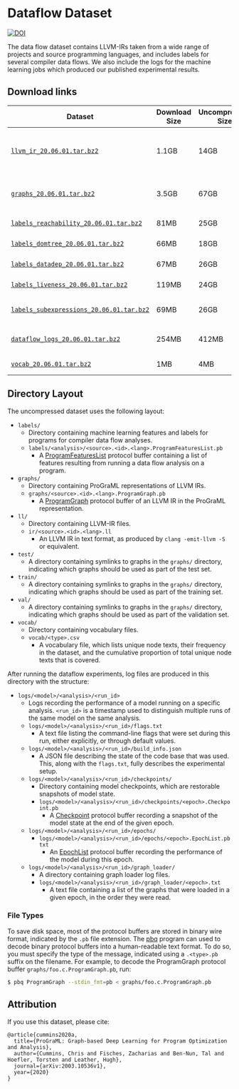 # Dataflow Dataset

[![DOI](https://zenodo.org/badge/DOI/10.5281/zenodo.4247595.svg)](https://doi.org/10.5281/zenodo.4247595)

The data flow dataset contains LLVM-IRs taken from a wide range of
projects and source programming languages, and includes labels for
several compiler data flows. We also include the logs for the machine
learning jobs which produced our published experimental results.


## Download links

| Dataset  | Download Size | Uncompressed Size | Description |
| ------------- | ------------- | ------------- | ------------- |
| [`llvm_ir_20.06.01.tar.bz2`](https://zenodo.org/record/4247595/files/llvm_ir_20.06.01.tar.bz2?download=1)  |  1.1GB  |  14GB  | 469,086 real-world LLVM-IR files taken from a variety of C, C++, Swift, Fortran, and OpenCL projects.  |
| [`graphs_20.06.01.tar.bz2`](https://zenodo.org/record/4247595/files/graphs_20.06.01.tar.bz2?download=1)  |  3.5GB  |  67GB  |  ProGraML graphs for the above LLVM-IRs, divided into 3:1:1 training, validation, and test splits. |
| [`labels_reachability_20.06.01.tar.bz2`](https://zenodo.org/record/4247595/files/labels_reachability_20.06.01.tar.bz2?download=1)  |  81MB  |  25GB  |  Reachability analysis labels for the graphs.  |
| [`labels_domtree_20.06.01.tar.bz2`](https://zenodo.org/record/4247595/files/labels_domtree_20.06.01.tar.bz2?download=1)  |  66MB  |  18GB  |  Dominator analysis labels for the graphs.  |
| [`labels_datadep_20.06.01.tar.bz2`](https://zenodo.org/record/4247595/files/labels_datadep_20.06.01.tar.bz2?download=1)  |  67MB  |  26GB  |  Data dependency analysis labels for the graphs.  |
| [`labels_liveness_20.06.01.tar.bz2`](https://zenodo.org/record/4247595/files/labels_liveness_20.06.01.tar.bz2?download=1)  |  119MB  |  24GB  |  Live-out variable analysis labels for the graphs.  |
| [`labels_subexpressions_20.06.01.tar.bz2`](https://zenodo.org/record/4247595/files/labels_subexpressions_20.06.01.tar.bz2?download=1)  |  69MB  |  26GB  |  Common subexpression analysis labels for the graphs.  |
| [`dataflow_logs_20.06.01.tar.bz2`](https://zenodo.org/record/4247595/files/dataflow_logs_20.06.01.tar.bz2?download=1)  |  254MB  |  412MB  |  Configs, logs, and trained models for ProGraML/inst2vec/CDFG.  |
| [`vocab_20.06.01.tar.bz2`](https://zenodo.org/record/4247595/files/vocab_20.06.01.tar.bz2?download=1)  |  1MB  |  4MB  |  Vocabularies for ProGraML/inst2vec/CDFG.  |


## Directory Layout

The uncompressed dataset uses the following layout:

* `labels/`
    * Directory containing machine learning features and labels for
      programs for compiler data flow analyses.
    * `labels/<analysis>/<source>.<id>.<lang>.ProgramFeaturesList.pb`
        * A
          [ProgramFeaturesList](/programl/proto/program_graph_features.proto)
          protocol buffer containing a list of features resulting from
          running a data flow analysis on a program.
* `graphs/`
    * Directory containing ProGraML representations of LLVM IRs.
    * `graphs/<source>.<id>.<lang>.ProgramGraph.pb`
        * A [ProgramGraph](/programl/proto/program_graph.proto)
          protocol buffer of an LLVM IR in the ProGraML
          representation.
* `ll/`
    * Directory containing LLVM-IR files.
    * `ir/<source>.<id>.<lang>.ll`
        * An LLVM IR in text format, as produced by `clang -emit-llvm
          -S` or equivalent.
* `test/`
    * A directory containing symlinks to graphs in the `graphs/`
      directory, indicating which graphs should be used as part of the
      test set.
* `train/`
    * A directory containing symlinks to graphs in the `graphs/`
      directory, indicating which graphs should be used as part of the
      training set.
* `val/`
    * A directory containing symlinks to graphs in the `graphs/`
      directory, indicating which graphs should be used as part of the
      validation set.
* `vocab/`
    * Directory containing vocabulary files.
    * `vocab/<type>.csv`
      * A vocabulary file, which lists unique node texts, their
        frequency in the dataset, and the cumulative proportion of
        total unique node texts that is covered.


After running the dataflow experiments, log files are produced in this
directory with the structure:

* `logs/<model>/<analysis>/<run_id>`
    * Logs recording the performance of a model running on a specific
      analysis. `<run_id>` is a timestamp used to distinguish multiple
      runs of the same model on the same analysis.
    * `logs/<model>/<analysis>/<run_id>/flags.txt`
        * A text file listing the command-line flags that were set
          during this run, either explicitly, or through default
          values.
    * `logs/<model>/<analysis>/<run_id>/build_info.json`
        * A JSON file describing the state of the code base that was
          used. This, along with the `flags.txt`, fully describes the
          experimental setup.
    * `logs/<model>/<analysis>/<run_id>/checkpoints/`
        * Directory containing model checkpoints, which are restorable
          snapshots of model state.
        * `logs/<model>/<analysis>/<run_id>/checkpoints/<epoch>.Checkpoint.pb`
            * A [Checkpoint](/programl/proto/checkpoint.proto)
              protocol buffer recording a snapshot of the model state
              at the end of the given epoch.
    * `logs/<model>/<analysis>/<run_id>/epochs/`
        * `logs/<model>/<analysis>/<run_id>/epochs/<epoch>.EpochList.pbtxt`
            * An [EpochList](/programl/proto/epoch.proto) protocol
              buffer recording the performance of the model during
              this epoch.
    * `logs/<model>/<analysis>/<run_id>/graph_loader/`
        * A directory containing graph loader log files.
        * `logs/<model>/<analysis>/<run_id>/graph_loader/<epoch>.txt`
            * A text file containing a list of the graphs that were
              loaded in a given epoch, in the order they were read.


### File Types

To save disk space, most of the protocol buffers are stored in binary
wire format, indicated by the `.pb` file extension. The
[pbq](cmd/pbq.txt) program can used to decode binary protocol buffers
into a human-readable text format. To do so, you must specify the type
of the message, indicated using a `.<type>.pb` suffix on the
filename. For example, to decode the ProgramGraph protocol buffer
`graphs/foo.c.ProgramGraph.pb`, run:

```sh
$ pbq ProgramGraph --stdin_fmt=pb < graphs/foo.c.ProgramGraph.pb
```


## Attribution

If you use this dataset, please cite:

```
@article{cummins2020a,
  title={ProGraML: Graph-based Deep Learning for Program Optimization and Analysis},
  author={Cummins, Chris and Fisches, Zacharias and Ben-Nun, Tal and Hoefler, Torsten and Leather, Hugh},
  journal={arXiv:2003.10536v1},
  year={2020}
}
```
